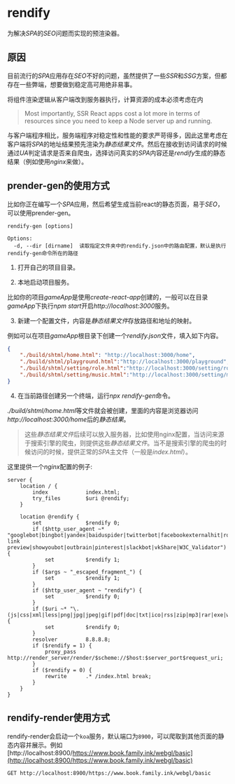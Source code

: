 # rendify
为解决*SPA*的*SEO*问题而实现的预渲染器。


## 原因

目前流行的*SPA*应用存在*SEO*不好的问题，虽然提供了一些*SSR*和*SSG*方案，但都存在一些弊端，想要做到稳定高可用绝非易事。

将组件渲染逻辑从客户端改到服务器执行，计算资源的成本必须考虑在内

> Most importantly, SSR React apps cost a lot more in terms of resources since you need to keep a Node server up and running.

与客户端程序相比，服务端程序对稳定性和性能的要求严苛得多，因此这里考虑在客户端将*SPA*的地址结果预先渲染为*静态结果文件*。然后在接收到访问请求的时候通过*UA*判定请求是否来自爬虫，选择访问真实的*SPA*内容还是*rendify*生成的静态结果（例如使用*nginx*来做）。

## prender-gen的使用方式

比如你正在编写一个*SPA*应用，然后希望生成当前react的静态页面，易于*SEO*，可以使用prender-gen。

```
rendify-gen [options]

Options:
  -d, --dir [dirname]  读取指定文件夹中的rendify.json中的路由配置，默认是执行rendify-gen命令所在的路径
```

1. 打开自己的项目目录。

2. 本地启动项目服务。

比如你的项目*gameApp*是使用*create-react-app*创建的，一般可以在目录*gameApp*下执行*npm start*开启*http://localhost:3000*服务。

3. 新建一个配置文件，内容是*静态结果文件*存放路径和地址的映射。

例如可以在项目*gameApp*根目录下创建一个*rendify.json*文件，填入如下内容。

```json
{
    "./build/shtml/home.html": "http://localhost:3000/home",
    "./build/shtml/playground.html":"http://localhost:3000/playground",
    "./build/shtml/setting/role.html":"http://localhost:3000/setting/role",
    "./build/shtml/setting/music.html":"http://localhost:3000/setting/music"
}
```

4. 在当前路径创建另一个终端，运行*npx rendify-gen*命令。

*./build/shtml/home.html*等文件就会被创建，里面的内容是浏览器访问*http://localhost:3000/home*后的*静态结果*。

> 这些*静态结果文件*后续可以放入服务器，比如使用nginx配置，当访问来源于搜索引擎的爬虫，则提供这些*静态结果文件*。当不是搜索引擎的爬虫的时候访问的时候，提供正常的*SPA*主文件（一般是*index.html*）。

这里提供一个*nginx*配置的例子:

```
server {
    location / {
        index            index.html;
        try_files        $uri @rendify;
    }

    location @rendify {
        set              $rendify 0;
        if ($http_user_agent ~* "googlebot|bingbot|yandex|baiduspider|twitterbot|facebookexternalhit|rogerbot|linkedinbot|embedly|quora link preview|showyoubot|outbrain|pinterest|slackbot|vkShare|W3C_Validator") {
            set          $rendify 1;
        }
        if ($args ~ "_escaped_fragment_") {
            set          $rendify 1;
        }
        if ($http_user_agent ~ "rendify") {
            set          $rendify 0;
        }
        if ($uri ~* "\.(js|css|xml|less|png|jpg|jpeg|gif|pdf|doc|txt|ico|rss|zip|mp3|rar|exe|wmv|doc|avi|ppt|mpg|mpeg|tif|wav|mov|psd|ai|xls|mp4|m4a|swf|dat|dmg|iso|flv|m4v|torrent|ttf|woff|svg|eot)") {
            set          $rendify 0;
        }
        resolver         8.8.8.8;
        if ($rendify = 1) {
            proxy_pass   http://render_server/render/$scheme://$host:$server_port$request_uri;
        }
        if ($rendify = 0) {
            rewrite      .* /index.html break;
        }
    }
}
```

## rendify-render使用方式

rendify-render会启动一个`koa`服务，默认端口为`8900`，可以爬取到其他页面的静态内容并展示。例如[http://localhost:8900/https://www.book.family.ink/webgl/basic](http://localhost:8900/https://www.book.family.ink/webgl/basic)

```
GET http://localhost:8900/https://www.book.family.ink/webgl/basic
```
